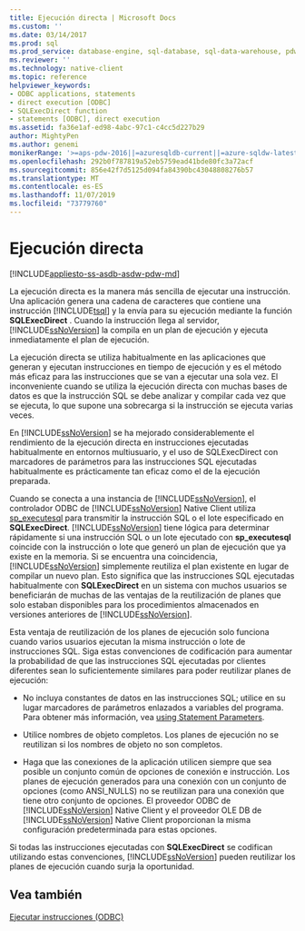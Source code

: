 ```yaml
---
title: Ejecución directa | Microsoft Docs
ms.custom: ''
ms.date: 03/14/2017
ms.prod: sql
ms.prod_service: database-engine, sql-database, sql-data-warehouse, pdw
ms.reviewer: ''
ms.technology: native-client
ms.topic: reference
helpviewer_keywords:
- ODBC applications, statements
- direct execution [ODBC]
- SQLExecDirect function
- statements [ODBC], direct execution
ms.assetid: fa36e1af-ed98-4abc-97c1-c4cc5d227b29
author: MightyPen
ms.author: genemi
monikerRange: '>=aps-pdw-2016||=azuresqldb-current||=azure-sqldw-latest||>=sql-server-2016||=sqlallproducts-allversions||>=sql-server-linux-2017||=azuresqldb-mi-current'
ms.openlocfilehash: 292b0f787819a52eb5759ead41bde80fc3a72acf
ms.sourcegitcommit: 856e42f7d5125d094fa84390bc43048808276b57
ms.translationtype: MT
ms.contentlocale: es-ES
ms.lasthandoff: 11/07/2019
ms.locfileid: "73779760"
---
```

# <a name="direct-execution"></a>Ejecución directa
[!INCLUDE[appliesto-ss-asdb-asdw-pdw-md](../../../includes/appliesto-ss-asdb-asdw-pdw-md.md)]

  La ejecución directa es la manera más sencilla de ejecutar una instrucción. Una aplicación genera una cadena de caracteres que contiene una instrucción [!INCLUDE[tsql](../../../includes/tsql-md.md)] y la envía para su ejecución mediante la función **SQLExecDirect** . Cuando la instrucción llega al servidor, [!INCLUDE[ssNoVersion](../../../includes/ssnoversion-md.md)] la compila en un plan de ejecución y ejecuta inmediatamente el plan de ejecución.  
  
 La ejecución directa se utiliza habitualmente en las aplicaciones que generan y ejecutan instrucciones en tiempo de ejecución y es el método más eficaz para las instrucciones que se van a ejecutar una sola vez. El inconveniente cuando se utiliza la ejecución directa con muchas bases de datos es que la instrucción SQL se debe analizar y compilar cada vez que se ejecuta, lo que supone una sobrecarga si la instrucción se ejecuta varias veces.  
  
 En [!INCLUDE[ssNoVersion](../../../includes/ssnoversion-md.md)] se ha mejorado considerablemente el rendimiento de la ejecución directa en instrucciones ejecutadas habitualmente en entornos multiusuario, y el uso de SQLExecDirect con marcadores de parámetros para las instrucciones SQL ejecutadas habitualmente es prácticamente tan eficaz como el de la ejecución preparada.  
  
 Cuando se conecta a una instancia de [!INCLUDE[ssNoVersion](../../../includes/ssnoversion-md.md)], el controlador ODBC de [!INCLUDE[ssNoVersion](../../../includes/ssnoversion-md.md)] Native Client utiliza [sp_executesql](../../../relational-databases/system-stored-procedures/sp-executesql-transact-sql.md) para transmitir la instrucción SQL o el lote especificado en **SQLExecDirect**. [!INCLUDE[ssNoVersion](../../../includes/ssnoversion-md.md)] tiene lógica para determinar rápidamente si una instrucción SQL o un lote ejecutado con **sp_executesql** coincide con la instrucción o lote que generó un plan de ejecución que ya existe en la memoria. Si se encuentra una coincidencia, [!INCLUDE[ssNoVersion](../../../includes/ssnoversion-md.md)] simplemente reutiliza el plan existente en lugar de compilar un nuevo plan. Esto significa que las instrucciones SQL ejecutadas habitualmente con **SQLExecDirect** en un sistema con muchos usuarios se beneficiarán de muchas de las ventajas de la reutilización de planes que solo estaban disponibles para los procedimientos almacenados en versiones anteriores de [!INCLUDE[ssNoVersion](../../../includes/ssnoversion-md.md)].  
  
 Esta ventaja de reutilización de los planes de ejecución solo funciona cuando varios usuarios ejecutan la misma instrucción o lote de instrucciones SQL. Siga estas convenciones de codificación para aumentar la probabilidad de que las instrucciones SQL ejecutadas por clientes diferentes sean lo suficientemente similares para poder reutilizar planes de ejecución:  
  
-   No incluya constantes de datos en las instrucciones SQL; utilice en su lugar marcadores de parámetros enlazados a variables del programa. Para obtener más información, vea [using Statement Parameters](../../../relational-databases/native-client-odbc-queries/using-statement-parameters.md).  
  
-   Utilice nombres de objeto completos. Los planes de ejecución no se reutilizan si los nombres de objeto no son completos.  
  
-   Haga que las conexiones de la aplicación utilicen siempre que sea posible un conjunto común de opciones de conexión e instrucción. Los planes de ejecución generados para una conexión con un conjunto de opciones (como ANSI_NULLS) no se reutilizan para una conexión que tiene otro conjunto de opciones. El proveedor ODBC de [!INCLUDE[ssNoVersion](../../../includes/ssnoversion-md.md)] Native Client y el proveedor OLE DB de [!INCLUDE[ssNoVersion](../../../includes/ssnoversion-md.md)] Native Client proporcionan la misma configuración predeterminada para estas opciones.  
  
 Si todas las instrucciones ejecutadas con **SQLExecDirect** se codifican utilizando estas convenciones, [!INCLUDE[ssNoVersion](../../../includes/ssnoversion-md.md)] pueden reutilizar los planes de ejecución cuando surja la oportunidad.  
  
## <a name="see-also"></a>Vea también  
 [Ejecutar instrucciones &#40;ODBC&#41;](../../../relational-databases/native-client-odbc-queries/executing-statements/executing-statements-odbc.md)  
  
  
